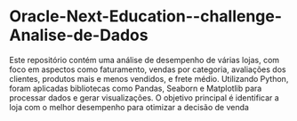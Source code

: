 # Oracle-Next-Education--challenge-Analise-de-Dados
Este repositório contém uma análise de desempenho de várias lojas, com foco em aspectos como faturamento, vendas por categoria, avaliações dos clientes, produtos mais e menos vendidos, e frete médio. Utilizando Python, foram aplicadas bibliotecas como Pandas, Seaborn e Matplotlib para processar dados e gerar visualizações. O objetivo principal é identificar a loja com o melhor desempenho para otimizar a decisão de venda
